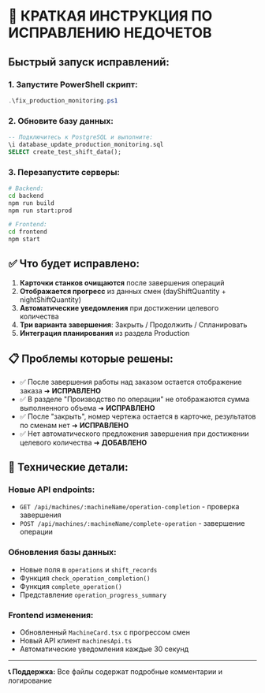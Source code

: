 # 🚀 КРАТКАЯ ИНСТРУКЦИЯ ПО ИСПРАВЛЕНИЮ НЕДОЧЕТОВ

## Быстрый запуск исправлений:

### 1. Запустите PowerShell скрипт:
```powershell
.\fix_production_monitoring.ps1
```

### 2. Обновите базу данных:
```sql
-- Подключитесь к PostgreSQL и выполните:
\i database_update_production_monitoring.sql
SELECT create_test_shift_data();
```

### 3. Перезапустите серверы:
```bash
# Backend:
cd backend
npm run build  
npm run start:prod

# Frontend:
cd frontend
npm start
```

## ✅ Что будет исправлено:

1. **Карточки станков очищаются** после завершения операций
2. **Отображается прогресс** из данных смен (dayShiftQuantity + nightShiftQuantity)
3. **Автоматические уведомления** при достижении целевого количества  
4. **Три варианта завершения**: Закрыть / Продолжить / Спланировать
5. **Интеграция планирования** из раздела Production

## 📋 Проблемы которые решены:

- ✅ После завершения работы над заказом остается отображение заказа ➜ **ИСПРАВЛЕНО**
- ✅ В разделе "Производство по операции" не отображаются сумма выполненного объема ➜ **ИСПРАВЛЕНО**  
- ✅ После "закрыть", номер чертежа остается в карточке, результатов по сменам нет ➜ **ИСПРАВЛЕНО**
- ✅ Нет автоматического предложения завершения при достижении целевого количества ➜ **ДОБАВЛЕНО**

## 🔧 Технические детали:

### Новые API endpoints:
- `GET /api/machines/:machineName/operation-completion` - проверка завершения
- `POST /api/machines/:machineName/complete-operation` - завершение операции

### Обновления базы данных:
- Новые поля в `operations` и `shift_records`
- Функция `check_operation_completion()` 
- Функция `complete_operation()`
- Представление `operation_progress_summary`

### Frontend изменения:
- Обновленный `MachineCard.tsx` с прогрессом смен
- Новый API клиент `machinesApi.ts`
- Автоматические уведомления каждые 30 секунд

---

**📞 Поддержка:** Все файлы содержат подробные комментарии и логирование
